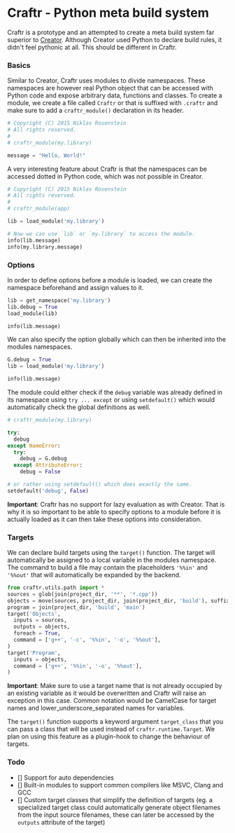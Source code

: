 # Craftr - Python meta build system

Craftr is a prototype and an attempted to create a meta build system
far superior to [Creator](https://github.com/creator-build/creator). 
Although Creator used Python to declare build rules, it didn't feel
pythonic at all. This should be different in Craftr.

### Basics

Similar to Creator, Craftr uses modules to divide namespaces. These
namespaces are however real Python object that can be accessed with
Python code and expose arbitrary data, functions and classes. To
create a module, we create a file called `Craftr` or that is suffixed
with `.craftr` and make sure to add a `craftr_module()` declaration
in its header.

```python
# Copyright (C) 2015 Niklas Rosenstein
# All rights reserved.
#
# craftr_module(my.library)

message = "Hello, World!"
```

A very interesting feature about Craftr is that the namespaces can
be accessed dotted in Python code, which was not possible in Creator.

```python
# Copyright (C) 2015 Niklas Rosenstein
# All rights reserved.
#
# craftr_module(app)

lib = load_module('my.library')

# Now we can use `lib` or `my.library` to access the module.
info(lib.message)
info(my.library.message)
```

### Options

In order to define options before a module is loaded, we can create
the namespace beforehand and assign values to it.

```python
lib = get_namespace('my.library')
lib.debug = True
load_module(lib)

info(lib.message)
```

We can also specify the option globally which can then be inherited
into the modules namespaces.

```python
G.debug = True
lib = load_module('my.library')

info(lib.message)
```

The module could either check if the `debug` variable was already
defined in its namespace using `try ... except` or using `setdefault()`
which would automatically check the global definitions as well.

```python
# craftr_module(my.library)

try:
  debug
except NameError:
  try:
    debug = G.debug
  except AttributeError:
    debug = False

# or rather using setdefault() which does exactly the same.
setdefault('debug', False)
```

__Important__: Craftr has no support for lazy evaluation as with Creator.
That is why it is so important to be able to specify options to a module
before it is actually loaded as it can then take these options into
consideration.

### Targets

We can declare build targets using the `target()` function. The target
will automatically be assigned to a local variable in the modules namespace.
The command to build a file may contain the placeholders `'%%in'` and
`'%%out'` that will automatically be expanded by the backend.

```python
from craftr.utils.path import *
sources = glob(join(project_dir, '**', '*.cpp'))
objects = move(sources, project_dir, join(project_dir, 'build'), suffix='o')
program = join(project_dir, 'build', 'main')
target('Objects',
  inputs = sources,
  outputs = objects,
  foreach = True,
  command = ['g++', '-c', '%%in', '-o', '%%out'],
)
target('Program',
  inputs = objects,
  command = ['g++', '%%in', '-o', '%%out'],
)
```

__Important__: Make sure to use a target name that is not already
occupied by an existing variable as it would be overwritten and Craftr
will raise an exception in this case. Common notation would be CamelCase
for target names and lower\_underscore\_separated names for variables.

The `target()` function supports a keyword argument `target_class` that
you can pass a class that will be used instead of `craftr.runtime.Target`.
We plan on using this feature as a plugin-hook to change the behaviour
of targets.

### Todo

- [] Support for auto dependencies
- [] Built-in modules to support common compilers like MSVC, Clang and GCC
- [] Custom target classes that simplify the definition of targets (eg.
  a specialized target class could automatically generate object filenames
  from the input source filenames, these can later be accessed by the
  `outputs` attribute of the target)
